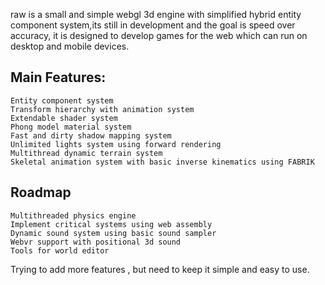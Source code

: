 raw is a small and simple webgl 3d engine with simplified hybrid entity component system,its still in development and the goal is speed over accuracy, it is designed to develop games for the web which can run on desktop and mobile devices.



## Main Features:
```
Entity component system
Transform hierarchy with animation system
Extendable shader system
Phong model material system
Fast and dirty shadow mapping system
Unlimited lights system using forward rendering
Multithread dynamic terrain system
Skeletal animation system with basic inverse kinematics using FABRIK
```




## Roadmap
```
Multithreaded physics engine
Implement critical systems using web assembly
Dynamic sound system using basic sound sampler
Webvr support with positional 3d sound
Tools for world editor
```

Trying to add more features , but need to keep it simple and easy to use.


